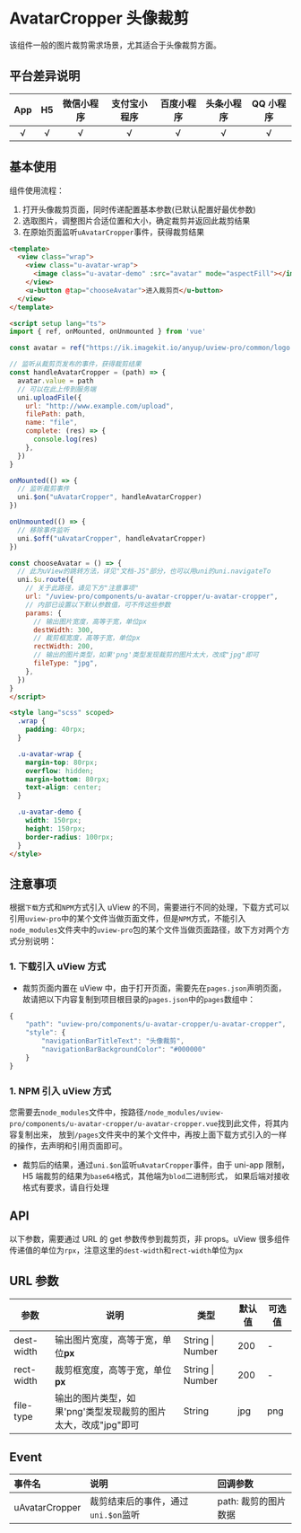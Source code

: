 # AvatarCropper 头像裁剪 <to-api/>

<demo-model url="/pages/componentsA/avatarCropper/index"></demo-model>

该组件一般的图片裁剪需求场景，尤其适合于头像裁剪方面。

## 平台差异说明

| App | H5  | 微信小程序 | 支付宝小程序 | 百度小程序 | 头条小程序 | QQ 小程序 |
| :-: | :-: | :--------: | :----------: | :--------: | :--------: | :-------: |
|  √  |  √  |     √      |      √       |     √      |     √      |     √     |

## 基本使用

组件使用流程：

1. 打开头像裁剪页面，同时传递配置基本参数(已默认配置好最优参数)
2. 选取图片，调整图片合适位置和大小，确定裁剪并返回此裁剪结果
3. 在原始页面监听`uAvatarCropper`事件，获得裁剪结果

```html
<template>
  <view class="wrap">
    <view class="u-avatar-wrap">
      <image class="u-avatar-demo" :src="avatar" mode="aspectFill"></image>
    </view>
    <u-button @tap="chooseAvatar">进入裁剪页</u-button>
  </view>
</template>

<script setup lang="ts">
import { ref, onMounted, onUnmounted } from 'vue'

const avatar = ref("https://ik.imagekit.io/anyup/uview-pro/common/logo.png")

// 监听从裁剪页发布的事件，获得裁剪结果
const handleAvatarCropper = (path) => {
  avatar.value = path
  // 可以在此上传到服务端
  uni.uploadFile({
    url: "http://www.example.com/upload",
    filePath: path,
    name: "file",
    complete: (res) => {
      console.log(res)
    },
  })
}

onMounted(() => {
  // 监听裁剪事件
  uni.$on("uAvatarCropper", handleAvatarCropper)
})

onUnmounted(() => {
  // 移除事件监听
  uni.$off("uAvatarCropper", handleAvatarCropper)
})

const chooseAvatar = () => {
  // 此为uView的跳转方法，详见"文档-JS"部分，也可以用uni的uni.navigateTo
  uni.$u.route({
    // 关于此路径，请见下方"注意事项"
    url: "/uview-pro/components/u-avatar-cropper/u-avatar-cropper",
    // 内部已设置以下默认参数值，可不传这些参数
    params: {
      // 输出图片宽度，高等于宽，单位px
      destWidth: 300,
      // 裁剪框宽度，高等于宽，单位px
      rectWidth: 200,
      // 输出的图片类型，如果'png'类型发现裁剪的图片太大，改成"jpg"即可
      fileType: "jpg",
    },
  })
}
</script>

<style lang="scss" scoped>
  .wrap {
    padding: 40rpx;
  }

  .u-avatar-wrap {
    margin-top: 80rpx;
    overflow: hidden;
    margin-bottom: 80rpx;
    text-align: center;
  }

  .u-avatar-demo {
    width: 150rpx;
    height: 150rpx;
    border-radius: 100rpx;
  }
</style>
```

## 注意事项

根据`下载`方式和`NPM`方式引入 uView 的不同，需要进行不同的处理，下载方式可以引用`uview-pro`中的某个文件当做页面文件，但是`NPM`方式，不能引入
`node_modules`文件夹中的`uview-pro`包的某个文件当做页面路径，故下方对两个方式分别说明：

### 1. 下载引入 uView 方式

- 裁剪页面内置在 uView 中，由于打开页面，需要先在`pages.json`声明页面，故请把以下内容复制到项目根目录的`pages.json`中的`pages`数组中：

```js
{
	"path": "uview-pro/components/u-avatar-cropper/u-avatar-cropper",
	"style": {
		"navigationBarTitleText": "头像裁剪",
		"navigationBarBackgroundColor": "#000000"
	}
}
```

### 1. NPM 引入 uView 方式

您需要去`node_modules`文件中，按路径`/node_modules/uview-pro/components/u-avatar-cropper/u-avatar-cropper.vue`找到此文件，将其内容复制出来，
放到`/pages`文件夹中的某个文件中，再按上面下载方式引入的一样的操作，去声明和引用页面即可。

- 裁剪后的结果，通过`uni.$on`监听`uAvatarCropper`事件，由于 uni-app 限制，H5 端裁剪的结果为`base64`格式，其他端为`blod`二进制形式，
  如果后端对接收格式有要求，请自行处理

## API

以下参数，需要通过 URL 的 get 参数传参到裁剪页，非 props。uView 很多组件传递值的单位为`rpx`，注意这里的`dest-width`和`rect-width`单位为`px`

## URL 参数

| 参数       | 说明                                                           | 类型             | 默认值 | 可选值 |
| ---------- | -------------------------------------------------------------- | ---------------- | ------ | ------ |
| dest-width | 输出图片宽度，高等于宽，单位**px**                             | String \| Number | 200    | -      |
| rect-width | 裁剪框宽度，高等于宽，单位**px**                               | String \| Number | 200    | -      |
| file-type  | 输出的图片类型，如果'png'类型发现裁剪的图片太大，改成"jpg"即可 | String           | jpg    | png    |

## Event

| 事件名         | 说明                                | 回调参数             |
| :------------- | :---------------------------------- | :------------------- |
| uAvatarCropper | 裁剪结束后的事件，通过`uni.$on`监听 | path: 裁剪的图片数据 |
